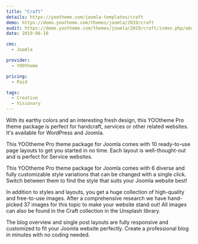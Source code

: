 ```yaml
---
title: "Craft"
details: https://yootheme.com/joomla-templates/craft
demo: https://demo.yootheme.com/themes/joomla/2019/craft
audit: https://demo.yootheme.com/themes/joomla/2019/craft/index.php/about-us/news
date: 2019-06-10

cms: 
  - Joomla

provider:
  - YOOtheme

pricing:
  - Paid

tags:
  - Creative
  - Visionary
---
```


With its earthy colors and an interesting fresh design, this YOOtheme Pro theme package is perfect for handcraft, services or other related websites. It's available for WordPress and Joomla.

This YOOtheme Pro theme package for Joomla comes with 10 ready-to-use page layouts to get you started in no time. Each layout is well-thought-out and is perfect for Service websites.

This YOOtheme Pro theme package for Joomla comes with 6 diverse and fully customizable style variations that can be changed with a single click. Switch between them to find the style that suits your Joomla website best!

In addition to styles and layouts, you get a huge collection of high-quality and free-to-use images. After a comprehensive research we have hand-picked 37 images for this topic to make your website stand out! All images can also be found in the Craft collection in the Unsplash library.

The blog overview and single post layouts are fully responsive and customized to fit your Joomla website perfectly. Create a professional blog in minutes with no coding needed.
